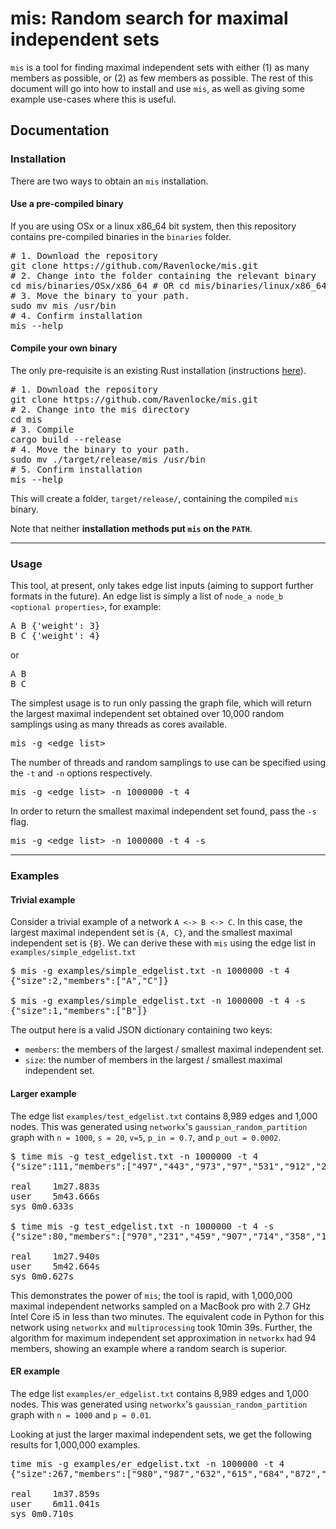 # mis: Random search for maximal independent sets
`mis` is a tool for finding maximal independent sets with either (1) as many members as possible, 
or (2) as few members as possible. The rest of this document will go into how to install and use
`mis`, as well as giving some example use-cases where this is useful.

## Documentation

### Installation
There are two ways to obtain an `mis` installation. 

#### Use a pre-compiled binary
If you are using OSx or a linux x86_64 bit system, then this repository contains pre-compiled binaries 
in the `binaries` folder.

<pre>
# 1. Download the repository
git clone https://github.com/Ravenlocke/mis.git
# 2. Change into the folder containing the relevant binary
cd mis/binaries/OSx/x86_64 # OR cd mis/binaries/linux/x86_64
# 3. Move the binary to your path.
sudo mv mis /usr/bin
# 4. Confirm installation
mis --help
</pre>

#### Compile your own binary
The only pre-requisite is an existing Rust installation (instructions [here](https://www.rust-lang.org/tools/install)). 

<pre>
# 1. Download the repository
git clone https://github.com/Ravenlocke/mis.git
# 2. Change into the mis directory
cd mis
# 3. Compile
cargo build --release
# 4. Move the binary to your path.
sudo mv ./target/release/mis /usr/bin
# 5. Confirm installation
mis --help
</pre>

This will create a folder, `target/release/`, containing the compiled `mis` binary. 

Note that neither **installation methods put `mis` on the `PATH`**. 

---

### Usage
This tool, at present, only takes edge list inputs (aiming to support further formats in the future). 
An edge list is simply a list of `node_a node_b <optional properties>`, for example:

<pre>
A B {'weight': 3}
B C {'weight': 4}
</pre>
or 
<pre>
A B
B C
</pre>

The simplest usage is to run only passing the graph file, which will return the largest maximal independent 
set obtained over 10,000 random samplings using as many threads as cores available.

<pre>
mis -g &lt;edge_list&gt;
</pre>

The number of threads and random samplings to use can be specified using the `-t` and `-n` options respectively.

<pre>
mis -g &lt;edge_list&gt; -n 1000000 -t 4
</pre>

In order to return the smallest maximal independent set found, pass the `-s` flag.

<pre>
mis -g &lt;edge_list&gt; -n 1000000 -t 4 -s
</pre>

---

### Examples
#### Trivial example
Consider a trivial example of a network `A <-> B <-> C`. In this case, the largest maximal independent set is `{A, C}`, 
and the smallest maximal independent set is `{B}`. We can derive these with `mis` using the edge list in 
`examples/simple_edgelist.txt`

<pre>
$ mis -g examples/simple_edgelist.txt -n 1000000 -t 4
{"size":2,"members":["A","C"]}

$ mis -g examples/simple_edgelist.txt -n 1000000 -t 4 -s
{"size":1,"members":["B"]}
</pre>

The output here is a valid JSON dictionary containing two keys:
* `members`: the members of the largest / smallest maximal independent set.
* `size`: the number of members in the largest / smallest maximal independent set.

#### Larger example
The edge list `examples/test_edgelist.txt` contains 8,989 edges and 1,000 nodes. This was generated using `networkx`'s `gaussian_random_partition` graph with `n = 1000`, `s = 20`, `v=5`, `p_in = 0.7`, and `p_out = 0.0002`.

<pre>
$ time mis -g test_edgelist.txt -n 1000000 -t 4
{"size":111,"members":["497","443","973","97","531","912","205","740","977","900","367","800","697","810","831","190","923","23","745","796","252","228","589","60","709","821","344","481","355","695","683","425","966","820","986","719","530","323","747","462","388","14","39","287","36","81","117","640","906","649","921","509","93","558","192","280","334","960","134","480","412","30","337","761","896","115","674","70","936","263","797","947","875","407","310","603","147","399","232","437","454","607","19","642","56","597","660","837","985","155","465","914","834","778","438","309","176","872","171","844","284","5","362","239","546","591","788","3","565","713","539"]}

real	1m27.883s
user	5m43.666s
sys	0m0.633s

$ time mis -g test_edgelist.txt -n 1000000 -t 4 -s
{"size":80,"members":["970","231","459","907","714","358","109","435","516","725","977","834","929","268","153","533","60","185","893","746","832","824","392","667","316","855","595","568","244","166","13","671","12","332","431","891","294","143","801","874","993","640","734","678","790","480","641","48","35","612","123","850","301","511","408","777","282","702","356","546","470","693","785","85","936","574","381","338","701","481","955","764","200","16","258","34","598","735","539","101"]}

real	1m27.940s
user	5m42.664s
sys	0m0.627s
</pre>

This demonstrates the power of `mis`; the tool is rapid, with 1,000,000 maximal independent networks sampled 
on a MacBook pro with 2.7 GHz Intel Core i5 in less than two minutes. The equivalent code in Python for this network using `networkx` and `multiprocessing` took 10min 39s. Further, the algorithm for maximum independent set approximation in `networkx` had 94 members, showing an example where a random search is superior.

#### ER example
The edge list `examples/er_edgelist.txt` contains 8,989 edges and 1,000 nodes. This was generated using `networkx`'s `gaussian_random_partition` graph with `n = 1000` and `p = 0.01`. 

Looking at just the larger maximal independent sets, we get the following results for 1,000,000 examples.

<pre>
time mis -g examples/er_edgelist.txt -n 1000000 -t 4 
{"size":267,"members":["980","987","632","615","684","872","811","641","928","819","135","782","320","446","695","709","31","861","917","726","681","586","24","150","261","943","406","608","777","590","578","935","257","995","923","609","343","840","576","560","991","53","251","774","758","280","912","337","321","275","77","137","860","331","821","182","715","634","303","890","885","807","465","242","290","903","64","103","175","799","880","357","439","342","225","792","757","745","914","329","896","179","67","305","846","864","852","937","837","415","435","178","623","295","544","350","859","875","255","78","183","59","532","667","277","551","680","768","36","28","983","165","783","39","270","633","328","15","123","932","844","919","849","272","262","990","382","177","503","568","922","221","524","496","962","660","388","802","570","772","104","839","822","384","986","747","947","5","927","143","504","622","58","674","449","624","217","592","754","497","186","269","906","827","0","181","535","430","740","727","396","422","742","309","728","195","42","311","32","112","106","675","387","476","136","315","286","198","788","696","804","784","2","323","756","127","665","317","650","960","395","631","877","452","153","281","985","580","542","853","273","992","486","128","253","930","789","712","938","561","162","87","161","900","595","34","703","817","976","668","82","629","694","56","948","445","942","553","961","760","232","464","37","131","338","491","478","587","814","88","38","440","689","850","231","116","44","970","475","404","70","902","549","720","65","508","282"]}

real	1m37.859s
user	6m11.041s
sys	0m0.710s
</pre>
